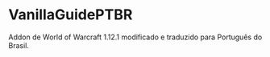 # VanillaGuidePTBR
Addon de World of Warcraft 1.12.1 modificado e traduzido para Português do Brasil.
